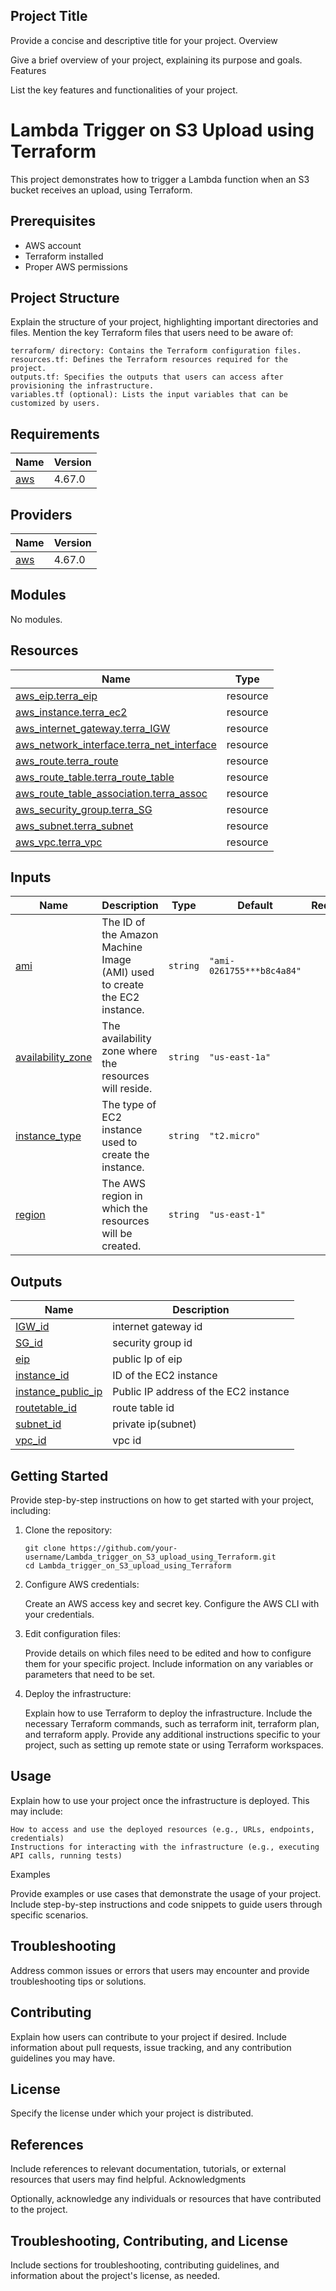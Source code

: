 ## Project Title

Provide a concise and descriptive title for your project.
Overview

Give a brief overview of your project, explaining its purpose and goals.
Features

List the key features and functionalities of your project.


# Lambda Trigger on S3 Upload using Terraform

This project demonstrates how to trigger a Lambda function when an S3 bucket receives an upload, using Terraform.

## Prerequisites

- AWS account
- Terraform installed
- Proper AWS permissions

## Project Structure

Explain the structure of your project, highlighting important directories and files. Mention the key Terraform files that users need to be aware of:

    terraform/ directory: Contains the Terraform configuration files.
    resources.tf: Defines the Terraform resources required for the project.
    outputs.tf: Specifies the outputs that users can access after provisioning the infrastructure.
    variables.tf (optional): Lists the input variables that can be customized by users.

## Requirements

| Name | Version |
|------|---------|
| <a name="requirement_aws"></a> [aws](#requirement\_aws) | 4.67.0 |

## Providers

| Name | Version |
|------|---------|
| <a name="provider_aws"></a> [aws](#provider\_aws) | 4.67.0 |

## Modules

No modules.

## Resources

| Name | Type |
|------|------|
| [aws_eip.terra_eip](https://registry.terraform.io/providers/hashicorp/aws/4.67.0/docs/resources/eip) | resource |
| [aws_instance.terra_ec2](https://registry.terraform.io/providers/hashicorp/aws/4.67.0/docs/resources/instance) | resource |
| [aws_internet_gateway.terra_IGW](https://registry.terraform.io/providers/hashicorp/aws/4.67.0/docs/resources/internet_gateway) | resource |
| [aws_network_interface.terra_net_interface](https://registry.terraform.io/providers/hashicorp/aws/4.67.0/docs/resources/network_interface) | resource |
| [aws_route.terra_route](https://registry.terraform.io/providers/hashicorp/aws/4.67.0/docs/resources/route) | resource |
| [aws_route_table.terra_route_table](https://registry.terraform.io/providers/hashicorp/aws/4.67.0/docs/resources/route_table) | resource |
| [aws_route_table_association.terra_assoc](https://registry.terraform.io/providers/hashicorp/aws/4.67.0/docs/resources/route_table_association) | resource |
| [aws_security_group.terra_SG](https://registry.terraform.io/providers/hashicorp/aws/4.67.0/docs/resources/security_group) | resource |
| [aws_subnet.terra_subnet](https://registry.terraform.io/providers/hashicorp/aws/4.67.0/docs/resources/subnet) | resource |
| [aws_vpc.terra_vpc](https://registry.terraform.io/providers/hashicorp/aws/4.67.0/docs/resources/vpc) | resource |

## Inputs

| Name | Description | Type | Default | Required |
|------|-------------|------|---------|:--------:|
| <a name="input_ami"></a> [ami](#input\_ami) | The ID of the Amazon Machine Image (AMI) used to create the EC2 instance. | `string` | `"ami-0261755***b8c4a84"` | no |
| <a name="input_availability_zone"></a> [availability\_zone](#input\_availability\_zone) | The availability zone where the resources will reside. | `string` | `"us-east-1a"` | no |
| <a name="input_instance_type"></a> [instance\_type](#input\_instance\_type) | The type of EC2 instance used to create the instance. | `string` | `"t2.micro"` | no |
| <a name="input_region"></a> [region](#input\_region) | The AWS region in which the resources will be created. | `string` | `"us-east-1"` | no |

## Outputs

| Name | Description |
|------|-------------|
| <a name="output_IGW_id"></a> [IGW\_id](#output\_IGW\_id) | internet gateway id |
| <a name="output_SG_id"></a> [SG\_id](#output\_SG\_id) | security group id |
| <a name="output_eip"></a> [eip](#output\_eip) | public Ip of eip |
| <a name="output_instance_id"></a> [instance\_id](#output\_instance\_id) | ID of the EC2 instance |
| <a name="output_instance_public_ip"></a> [instance\_public\_ip](#output\_instance\_public\_ip) | Public IP address of the EC2 instance |
| <a name="output_routetable_id"></a> [routetable\_id](#output\_routetable\_id) | route table id |
| <a name="output_subnet_id"></a> [subnet\_id](#output\_subnet\_id) | private ip(subnet) |
| <a name="output_vpc_id"></a> [vpc\_id](#output\_vpc\_id) | vpc id |


## Getting Started

Provide step-by-step instructions on how to get started with your project, including:

1. Clone the repository:
   ```shell
   git clone https://github.com/your-username/Lambda_trigger_on_S3_upload_using_Terraform.git
   cd Lambda_trigger_on_S3_upload_using_Terraform

2. Configure AWS credentials:

    Create an AWS access key and secret key.
    Configure the AWS CLI with your credentials.

3. Edit configuration files:

    Provide details on which files need to be edited and how to configure them for your specific project.
    Include information on any variables or parameters that need to be set.

4. Deploy the infrastructure:

    Explain how to use Terraform to deploy the infrastructure.
    Include the necessary Terraform commands, such as terraform init, terraform plan, and terraform apply.
    Provide any additional instructions specific to your project, such as setting up remote state or using Terraform workspaces.

## Usage

Explain how to use your project once the infrastructure is deployed. This may include:

    How to access and use the deployed resources (e.g., URLs, endpoints, credentials)
    Instructions for interacting with the infrastructure (e.g., executing API calls, running tests)

Examples

Provide examples or use cases that demonstrate the usage of your project. Include step-by-step instructions and code snippets to guide users through specific scenarios.

## Troubleshooting
Address common issues or errors that users may encounter and provide troubleshooting tips or solutions.

## Contributing
Explain how users can contribute to your project if desired. Include information about pull requests, issue tracking, and any contribution guidelines you may have.

## License
Specify the license under which your project is distributed.

## References
Include references to relevant documentation, tutorials, or external resources that users may find helpful.
Acknowledgments

Optionally, acknowledge any individuals or resources that have contributed to the project.


## Troubleshooting, Contributing, and License
Include sections for troubleshooting, contributing guidelines, and information about the project's license, as needed.



